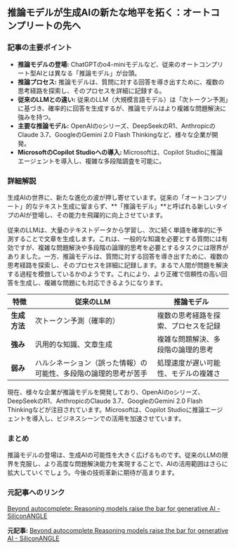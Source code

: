 ## 推論モデルが生成AIの新たな地平を拓く：オートコンプリートの先へ

### 記事の主要ポイント

* **推論モデルの登場:** ChatGPTのo4-miniモデルなど、従来のオートコンプリート型AIとは異なる「推論モデル」が台頭。
* **推論プロセス:** 推論モデルは、質問に対する回答を導き出すために、複数の思考経路を探索し、そのプロセスを詳細に記録する。
* **従来のLLMとの違い:** 従来のLLM（大規模言語モデル）は「次トークン予測」に基づき、確率的に回答を生成するが、推論モデルはより複雑な問題解決に強みを持つ。
* **主要な推論モデル:** OpenAIのoシリーズ、DeepSeekのR1、AnthropicのClaude 3.7、GoogleのGemini 2.0 Flash Thinkingなど、様々な企業が開発。
* **MicrosoftのCopilot Studioへの導入:** Microsoftは、Copilot Studioに推論エージェントを導入し、複雑な多段階調査を可能に。

### 詳細解説

生成AIの世界に、新たな進化の波が押し寄せています。従来の「オートコンプリート」的なテキスト生成に留まらず、**「推論モデル」**と呼ばれる新しいタイプのAIが登場し、その能力を飛躍的に向上させています。

従来のLLMは、大量のテキストデータから学習し、次に続く単語を確率的に予測することで文章を生成します。これは、一般的な知識を必要とする質問には有効ですが、複雑な問題解決や多段階の論理的思考を必要とするタスクには限界がありました。一方、推論モデルは、質問に対する回答を導き出すために、複数の思考経路を探索し、そのプロセスを詳細に記録します。まるで人間が問題を解決する過程を模倣しているかのようです。これにより、より正確で信頼性の高い回答を生成し、複雑な問題にも対応できるようになります。

| 特徴 | 従来のLLM | 推論モデル |
| ---------------- | ---------------------------------------- | ------------------------------------------- |
| **生成方法** | 次トークン予測（確率的） | 複数の思考経路を探索、プロセスを記録 |
| **強み** | 汎用的な知識、文章生成 | 複雑な問題解決、多段階の論理的思考 |
| **弱み** | ハルシネーション（誤った情報）の可能性、多段階の論理的思考が苦手 | 処理速度が遅い可能性、モデルの複雑さ |

現在、様々な企業が推論モデルを開発しており、OpenAIのoシリーズ、DeepSeekのR1、AnthropicのClaude 3.7、GoogleのGemini 2.0 Flash Thinkingなどが注目されています。Microsoftは、Copilot Studioに推論エージェントを導入し、ビジネスシーンでの活用を加速させています。

### まとめ

推論モデルの登場は、生成AIの可能性を大きく広げるものです。従来のLLMの限界を克服し、より高度な問題解決能力を実現することで、AIの活用範囲はさらに拡大していくでしょう。今後の技術革新に期待が高まります。

### 元記事へのリンク

[Beyond autocomplete: Reasoning models raise the bar for generative AI - SiliconANGLE](https://siliconangle.com/2024/04/30/beyond-autocomplete-reasoning-models-raise-bar-generative-ai/)


**元記事:** [Beyond autocomplete Reasoning models raise the bar for generative AI - SiliconANGLE](https://siliconangle.com/2025/04/30/beyond-autocomplete-reasoning-models-raise-bar-generative-ai/)